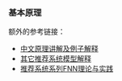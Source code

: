 ### 基本原理
额外的参考链接：
- [中文原理讲解及例子解释](https://blog.csdn.net/u012328159/article/details/122838741)
- [其它推荐系统模型解释](https://jesse-csj.github.io/2019/07/21/FNN/)
- [推荐系统系列FNN理论与实践](https://www.cnblogs.com/yinzm/p/11758595.html)
